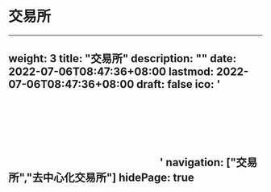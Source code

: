# 交易所

---
weight: 3
title: "交易所"
description: ""
date: 2022-07-06T08:47:36+08:00
lastmod: 2022-07-06T08:47:36+08:00
draft: false
ico: '<svg class="icon" aria-hidden="true"><use xlink:href="#icon-jiaohuan"></use></svg>'
navigation: ["交易所","去中心化交易所"]
hidePage: true
---

